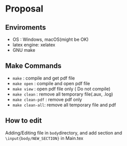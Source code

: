 # Proposal  

## Enviroments  
* OS : Windows, macOS(might be OK) 
* latex engine: xelatex 
* GNU make 

## Make Commands 
* `make` : compile and get pdf file  
* `make open` : compile and open pdf file  
* `make view` : open pdf file only ( Do not compile)  
* `make clean` : remove  all temporary file(.aux, .log)  
* `make clean-pdf` : remove pdf only  
* `make clean-all`: remove all temporary file and pdf 
## How to edit 
Adding/Editing file in `body`directory, and add section and `\input{body/NEW_SECTION}` in Main.tex  
